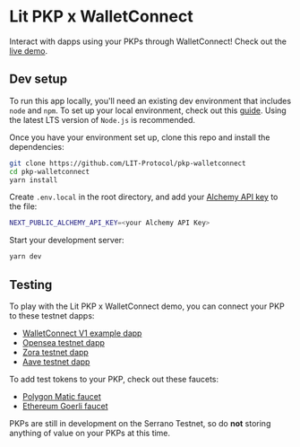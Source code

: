 # Lit PKP x WalletConnect

Interact with dapps using your PKPs through WalletConnect! Check out the [live demo](https://pkp-walletconnect.vercel.app/).

## Dev setup

To run this app locally, you'll need an existing dev environment that includes `node` and `npm`. To set up your local environment, check out this [guide](https://cloud.google.com/nodejs/docs/setup). Using the latest LTS version of `Node.js` is recommended.

Once you have your environment set up, clone this repo and install the dependencies:

```bash
git clone https://github.com/LIT-Protocol/pkp-walletconnect
cd pkp-walletconnect
yarn install
```

Create `.env.local` in the root directory, and add your [Alchemy API key](https://docs.alchemy.com/docs/alchemy-quickstart-guide#1key-create-an-alchemy-key) to the file:

```bash
NEXT_PUBLIC_ALCHEMY_API_KEY=<your Alchemy API Key>
```

Start your development server:

```bash
yarn dev
```

## Testing

To play with the Lit PKP x WalletConnect demo, you can connect your PKP to these testnet dapps:

- [WalletConnect V1 example dapp](https://example.walletconnect.org/)
- [Opensea testnet dapp](https://testnets.opensea.io/)
- [Zora testnet dapp](https://testnet.create.zora.co/)
- [Aave testnet dapp](https://staging.aave.com/)

To add test tokens to your PKP, check out these faucets:

- [Polygon Matic faucet](https://faucet.polygon.technology/)
- [Ethereum Goerli faucet](https://goerlifaucet.com/)

PKPs are still in development on the Serrano Testnet, so do **not** storing anything of value on your PKPs at this time.
